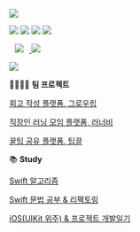 <p>
<a href="https://github.com/twkim8548">
<img src="https://capsule-render.vercel.app/api?type=waving&height=200&text=Lee&nbsp;Yuri's&nbsp;Github&fontAlign=50&fontAlignY=40&color=gradient" /></a>
    
<p>
  <img src="https://img.shields.io/badge/iOS-000000?style=flat-square&logo=Apple&logoColor=white"/></a>
  <img src="https://img.shields.io/badge/Swift-F05138?style=flat-square&logo=Swift&logoColor=white"/></a>
  <img src="https://img.shields.io/badge/UIKit-147EFB?style=flat-square&logoColor=white"/></a>
  <img src="https://img.shields.io/badge/ReactiveX-B7178C?style=flat-square&logo=ReactiveX&logoColor=white"/></a>
</p>
<p>
  <a href="https://devyul.tistory.com/">
<img
src="http://img.shields.io/badge/-Tech%20Blog-orange?style=flat&logo=tistory&link=https://devyul.tistory.com/"
style="height : auto; margin-left : 10px; margin-right : 10px;"/>
  <a href="mailto:leeyuri.andapp@gmail.com">
  <img src="https://img.shields.io/badge/Mail-EA4335?style=flat-square&logo=Gmail&logoColor=white&link=mailto:leeyuri.andapp@gmail.com"/>
</p>
<p>
  <a href="https://solved.ac/lyr8403"><img src="http://mazassumnida.wtf/api/v2/generate_badge?boj=lyr8403" /></a>
</p>

👨‍👩‍👧‍👧 **팀 프로젝트**

[회고 작성 플랫폼, 그로우립](https://github.com/paicooha/Growlibb-iOS)

[직장인 러닝 모임 플랫폼, 러너비](https://github.com/runner-be/RunnerBe-iOS)

[꿀팁 공유 플랫폼, 팁끌](https://github.com/yurrrri/Tipkle_iOS)

📚 **Study**

[Swift 알고리즘](https://github.com/yurrrri/swift_algorim_practice)

[Swift 문법 공부 & 리팩토링](https://devyul.tistory.com/category/%F0%9F%90%A6%20Swift)

[iOS(UIKit 위주) & 프로젝트 개발일기](https://devyul.tistory.com/category/%F0%9F%8D%8E%20iOS)
